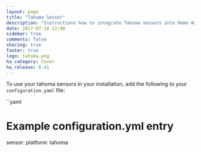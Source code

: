 ```yaml
---
layout: page
title: "Tahoma Sensor"
description: "Instructions how to integrate Tahoma sensors into Home Assistant."
date: 2017-07-18 12:00
sidebar: true
comments: false
sharing: true
footer: true
logo: tahoma.png
ha_category: Cover
ha_release: 0.41
---
```


To use your tahoma sensors in your installation, add the following to your `configuration.yaml` file:

``yaml
# Example configuration.yml entry
sensor:
  platform: tahoma
```